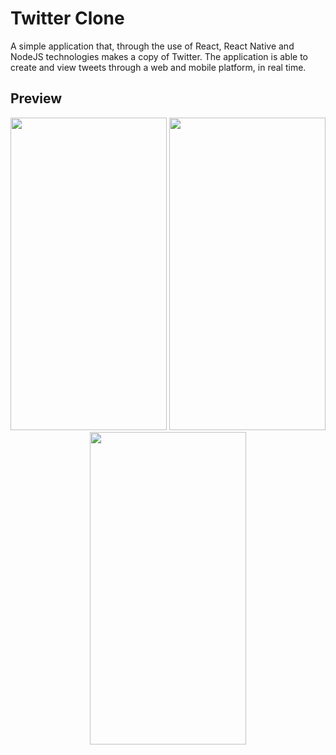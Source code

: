 # Twitter Clone

A simple application that, through the use of React, React Native and NodeJS technologies makes a copy of Twitter. The application is able to create and view tweets through a web and mobile platform, in real time.

## Preview
<p align="center">
 <img src="https://github.com/douglasbrandao21/twitter-clone/blob/master/screenshots/view-smartphone.jpg" width="250" height="500" margin="10"/>
 <img src="https://github.com/douglasbrandao21/twitter-clone/blob/master/screenshots/view-smartphone.jpg" width="250" height="500"/>
 <img src="https://github.com/douglasbrandao21/twitter-clone/blob/master/screenshots/view-smartphone.jpg" width="250" height="500" /> 
</p>
